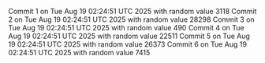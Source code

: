 Commit 1 on Tue Aug 19 02:24:51 UTC 2025 with random value 3118
Commit 2 on Tue Aug 19 02:24:51 UTC 2025 with random value 28298
Commit 3 on Tue Aug 19 02:24:51 UTC 2025 with random value 490
Commit 4 on Tue Aug 19 02:24:51 UTC 2025 with random value 22511
Commit 5 on Tue Aug 19 02:24:51 UTC 2025 with random value 26373
Commit 6 on Tue Aug 19 02:24:51 UTC 2025 with random value 7415
